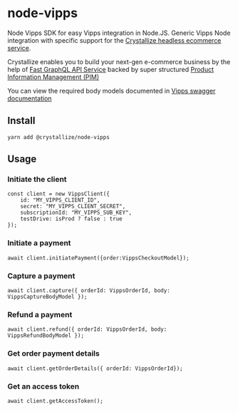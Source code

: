 # node-vipps

Node Vipps SDK for easy Vipps integration in Node.JS. Generic Vipps Node integration with specific support for the [Crystallize headless ecommerce service](https://crystallize.com/).

Crystallize enables you to build your next-gen e-commerce business by the help of [Fast GraphQL API Service](https://crystallize.com/product/graphql-commerce-api) backed by super structured [Product Information Management (PIM)](https://crystallize.com/product/product-information-management)

You can view the required body models documented in [Vipps swagger documentation](https://vippsas.github.io/vipps-ecom-api/)

## Install

```
yarn add @crystallize/node-vipps
```

## Usage

### Initiate the client<br/>

```
const client = new VippsClient({
    id: "MY_VIPPS_CLIENT_ID",
    secret: "MY_VIPPS_CLIENT_SECRET",
    subscriptionId: "MY_VIPPS_SUB_KEY",
    testDrive: isProd ? false : true
});
```

### Initiate a payment<br/>

```
await client.initiatePayment({order:VippsCheckoutModel});
```

### Capture a payment<br/>

```
await client.capture({ orderId: VippsOrderId, body: VippsCaptureBodyModel });
```

### Refund a payment<br/>

```
await client.refund({ orderId: VippsOrderId, body: VippsRefundBodyModel });
```

### Get order payment details<br/>

```
await client.getOrderDetails({ orderId: VippsOrderId});
```

### Get an access token<br/>

```
await client.getAccessToken();
```
